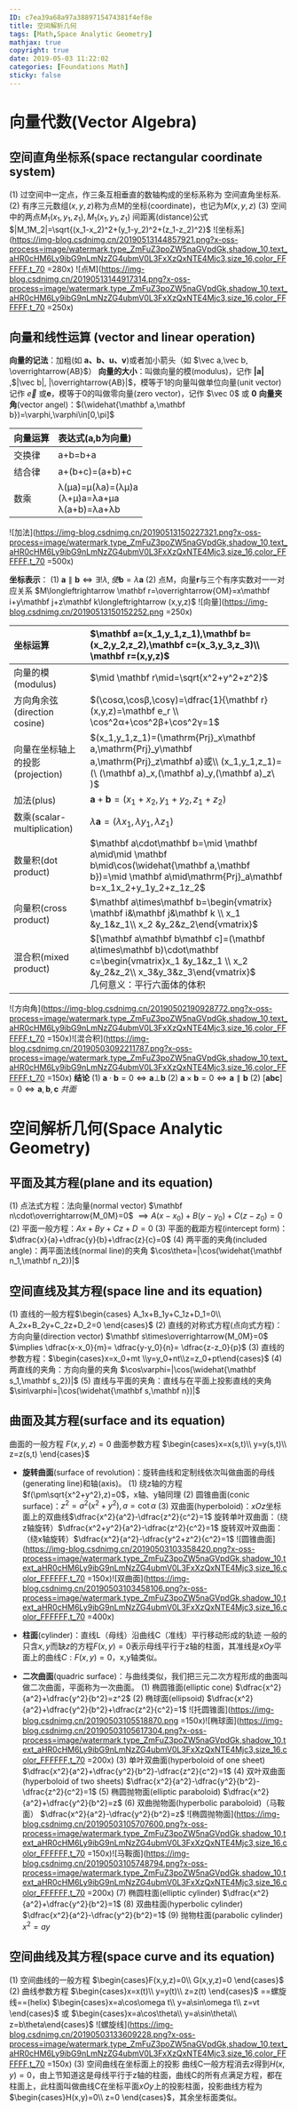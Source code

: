 ```yaml
---
ID: c7ea39a68a97a3889715474381f4ef8e
title: 空间解析几何
tags: [Math,Space Analytic Geometry]
mathjax: true
copyright: true
date: 2019-05-03 11:22:02
categories: [Foundations Math]
sticky: false
---
```

<!-- more -->
# 向量代数(Vector Algebra)
## 空间直角坐标系(space rectangular coordinate system)
(1) 过空间中一定点，作三条互相垂直的数轴构成的坐标系称为
空间直角坐标系.
(2) 有序三元数组$(x,y,z)$称为点M的坐标(coordinate)，也记为$M(x,y,z)$
(3) 空间中的两点$M_1(x_1,y_1,z_1),M_1(x_1,y_1,z_1)$ 间距离(distance)公式
$|M_1M_2|=\sqrt{(x_1-x_2)^2+(y_1-y_2)^2+(z_1-z_2)^2}$
![坐标系](https://img-blog.csdnimg.cn/20190513144857921.png?x-oss-process=image/watermark,type_ZmFuZ3poZW5naGVpdGk,shadow_10,text_aHR0cHM6Ly9ibG9nLmNzZG4ubmV0L3FxXzQxNTE4Mjc3,size_16,color_FFFFFF,t_70 =280x) ![点M](https://img-blog.csdnimg.cn/20190513144917314.png?x-oss-process=image/watermark,type_ZmFuZ3poZW5naGVpdGk,shadow_10,text_aHR0cHM6Ly9ibG9nLmNzZG4ubmV0L3FxXzQxNTE4Mjc3,size_16,color_FFFFFF,t_70 =250x)
## 向量和线性运算 (vector and linear operation)
**向量的记法**：加粗(如 **a、b、u、v**)或者加小箭头（如 $\vec a,\vec b, \overrightarrow{AB}$）
**向量的大小**：叫做向量的模(modulus)，记作 **|a|** ,$|\vec b|, |\overrightarrow{AB}|$，模等于1的向量叫做单位向量(unit vector)记作 $\vec e$ 或**e**，模等于0的叫做零向量(zero vector)，记作 $\vec 0$ 或 **0**
**向量夹角**(vector angel)：$(\widehat{\mathbf a,\mathbf b})=\varphi,\varphi\in[0,\pi]$


向量运算|表达式(a,b为向量)
:---|:---
交换律|a+b=b+a
结合律|a+(b+c)=(a+b)+c
数乘|λ(μa)=μ(λa)=(λμ)a<br>(λ+μ)a=λa+μa<br>λ(a+b)=λa+λb
![加法](https://img-blog.csdnimg.cn/20190513150227321.png?x-oss-process=image/watermark,type_ZmFuZ3poZW5naGVpdGk,shadow_10,text_aHR0cHM6Ly9ibG9nLmNzZG4ubmV0L3FxXzQxNTE4Mjc3,size_16,color_FFFFFF,t_70 =500x)



**坐标表示**：
(1) $\mathbf a\parallel \mathbf b\iff \exists!\lambda,使\mathbf b=\lambda \mathbf a$
(2) 点M，向量$\mathbf r$与三个有序实数对一一对应关系
$M\longleftrightarrow \mathbf r=\overrightarrow{OM}=x\mathbf i+y\mathbf j+z\mathbf k\longleftrightarrow (x,y,z)$
![向量](https://img-blog.csdnimg.cn/20190513150152252.png =250x)

坐标运算|$\mathbf a=(x_1,y_1,z_1),\mathbf b=(x_2,y_2,z_2),\mathbf c=(x_3,y_3,z_3)\\ \mathbf r=(x,y,z)$
:---|:---
向量的模(modulus)|$\mid \mathbf r\mid=\sqrt{x^2+y^2+z^2}$
方向角余弦(direction cosine)|$(\cosα,\cosβ,\cosγ)=\dfrac{1}{\mathbf r}(x,y,z)=\mathbf e_r \\ \cos^2α+\cos^2β+\cos^2γ=1$
向量在坐标轴上的投影(projection)|$(x_1,y_1,z_1)=(\mathrm{Prj}_x\mathbf a,\mathrm{Prj}_y\mathbf a,\mathrm{Prj}_z\mathbf a)或\\ (x_1,y_1,z_1)=(\ (\mathbf a)_x,(\mathbf a)_y,(\mathbf a)_z\ )$
加法(plus)|$\mathbf a+\mathbf b=(x_1+x_2,y_1+y_2,z_1+z_2)$
数乘(scalar-multiplication)|$λ \mathbf a=(λ x_1,λ y_1,λ z_1)$
数量积(dot product)|$\mathbf a\cdot\mathbf b=\mid \mathbf a\mid\mid \mathbf b\mid\cos(\widehat{\mathbf a,\mathbf b})=\mid \mathbf a\mid\mathrm{Prj}_a\mathbf b=x_1x_2+y_1y_2+z_1z_2$
向量积(cross product)|$\mathbf a\times\mathbf b=\begin{vmatrix} \mathbf i&\mathbf j&\mathbf k  \\ x_1 &y_1&z_1\\  x_2 &y_2&z_2\end{vmatrix}$
混合积(mixed product)|$[\mathbf a\mathbf b\mathbf c]=(\mathbf a\times\mathbf b)\cdot\mathbf c=\begin{vmatrix}x_1 &y_1&z_1  \\ x_2 &y_2&z_2\\  x_3&y_3&z_3\end{vmatrix}$<br>几何意义：平行六面体的体积
![方向角](https://img-blog.csdnimg.cn/20190502190928772.png?x-oss-process=image/watermark,type_ZmFuZ3poZW5naGVpdGk,shadow_10,text_aHR0cHM6Ly9ibG9nLmNzZG4ubmV0L3FxXzQxNTE4Mjc3,size_16,color_FFFFFF,t_70 =150x)![混合积](https://img-blog.csdnimg.cn/20190503092211787.png?x-oss-process=image/watermark,type_ZmFuZ3poZW5naGVpdGk,shadow_10,text_aHR0cHM6Ly9ibG9nLmNzZG4ubmV0L3FxXzQxNTE4Mjc3,size_16,color_FFFFFF,t_70 =150x)
**结论**
(1) $\mathbf a\cdot\mathbf b=0 \iff \mathbf a\bot\mathbf b$
(2) $\mathbf a \times\mathbf b=0 \iff \mathbf a\parallel\mathbf b$
(2) $[\mathbf a\mathbf b\mathbf c]=0 \iff \mathbf a,\mathbf b,\mathbf c\ 共面$
# 空间解析几何(Space Analytic Geometry)
## 平面及其方程(plane and its equation)
(1) 点法式方程：法向量(normal vector) $\mathbf n\cdot\overrightarrow{M_0M}=0$
$\implies A(x-x_0)+B(y-y_0)+C(z-z_0)=0$
(2) 平面一般方程：$Ax+By+Cz+D=0$
(3) 平面的截距方程(intercept form)：$\dfrac{x}{a}+\dfrac{y}{b}+\dfrac{z}{c}=0$
(4) 两平面的夹角(included angle)：两平面法线(normal line)的夹角 $\cos\theta=|\cos(\widehat{\mathbf n_1,\mathbf n_2})|$

## 空间直线及其方程(space line and its equation)
(1) 直线的一般方程$\begin{cases} A_1x+B_1y+C_1z+D_1=0\\ A_2x+B_2y+C_2z+D_2=0 \end{cases}$
(2) 直线的对称式方程(点向式方程)：方向向量(direction vector) $\mathbf s\times\overrightarrow{M_0M}=0$
$\implies \dfrac{x-x_0}{m}= \dfrac{y-y_0}{n}= \dfrac{z-z_0}{p}$
(3) 直线的参数方程：$\begin{cases}x=x_0+mt \\y=y_0+nt\\z=z_0+pt\end{cases}$
(4) 两直线的夹角：方向向量的夹角 $\cos\varphi=|\cos(\widehat{\mathbf s_1,\mathbf s_2})|$
(5) 直线与平面的夹角：直线与在平面上投影直线的夹角 $\sin\varphi=|\cos(\widehat{\mathbf s,\mathbf n})|$

## 曲面及其方程(surface and its equation)
曲面的一般方程 $F(x,y,z)=0$
曲面参数方程 $\begin{cases}x=x(s,t)\\ y=y(s,t)\\ z=z(s,t) \end{cases}$
- **旋转曲面**(surface of revolution)：旋转曲线和定制线依次叫做曲面的母线(generating line)和轴(axis)。
(1) 绕z轴的方程$f(\pm\sqrt{x^2+y^2},z)=0$，x轴、y轴同理
(2) 圆锥曲面(conic surface)：$z^2=a^2(x^2+y^2),a=\cot\alpha$
(3) 双曲面(hyperboloid)：$xOz$坐标面上的双曲线$\dfrac{x^2}{a^2}-\dfrac{z^2}{c^2}=1$
旋转单叶双曲面：（绕z轴旋转）$\dfrac{x^2+y^2}{a^2}-\dfrac{z^2}{c^2}=1$
旋转双叶双曲面：（绕x轴旋转）$\dfrac{x^2}{a^2}-\dfrac{y^2+z^2}{c^2}=1$
![圆锥曲面](https://img-blog.csdnimg.cn/20190503103358420.png?x-oss-process=image/watermark,type_ZmFuZ3poZW5naGVpdGk,shadow_10,text_aHR0cHM6Ly9ibG9nLmNzZG4ubmV0L3FxXzQxNTE4Mjc3,size_16,color_FFFFFF,t_70 =150x)![双曲面](https://img-blog.csdnimg.cn/20190503103458106.png?x-oss-process=image/watermark,type_ZmFuZ3poZW5naGVpdGk,shadow_10,text_aHR0cHM6Ly9ibG9nLmNzZG4ubmV0L3FxXzQxNTE4Mjc3,size_16,color_FFFFFF,t_70 =400x)

- **柱面**(cylinder)：直线L（母线）沿曲线C（准线）平行移动形成的轨迹
一般的只含$x,y$而缺$z$的方程$F(x,y)=0$表示母线平行于z轴的柱面，其准线是$xOy$平面上的曲线$C:F(x,y)=0$，x,y轴类似。

-  **二次曲面**(quadric surface)：与曲线类似，我们把三元二次方程形成的曲面叫做二次曲面，平面称为一次曲面。
(1) 椭圆锥面(elliptic cone) $\dfrac{x^2}{a^2}+\dfrac{y^2}{b^2}=z^2$
(2) 椭球面(ellipsoid) $\dfrac{x^2}{a^2}+\dfrac{y^2}{b^2}+\dfrac{z^2}{c^2}=1$
![托圆锥面](https://img-blog.csdnimg.cn/20190503105518870.png =150x)![椭球面](https://img-blog.csdnimg.cn/20190503105617304.png?x-oss-process=image/watermark,type_ZmFuZ3poZW5naGVpdGk,shadow_10,text_aHR0cHM6Ly9ibG9nLmNzZG4ubmV0L3FxXzQxNTE4Mjc3,size_16,color_FFFFFF,t_70 =200x)
(3) 单叶双曲面(hyperboloid of one sheet) $\dfrac{x^2}{a^2}+\dfrac{y^2}{b^2}-\dfrac{z^2}{c^2}=1$
(4) 双叶双曲面(hyperboloid of two sheets) $\dfrac{x^2}{a^2}-\dfrac{y^2}{b^2}-\dfrac{z^2}{c^2}=1$
(5) 椭圆抛物面(elliptic paraboloid) $\dfrac{x^2}{a^2}+\dfrac{y^2}{b^2}=z$
(6) 双曲抛物面(hyperbolic paraboloid)（马鞍面） $\dfrac{x^2}{a^2}-\dfrac{y^2}{b^2}=z$
![椭圆抛物面](https://img-blog.csdnimg.cn/20190503105707600.png?x-oss-process=image/watermark,type_ZmFuZ3poZW5naGVpdGk,shadow_10,text_aHR0cHM6Ly9ibG9nLmNzZG4ubmV0L3FxXzQxNTE4Mjc3,size_16,color_FFFFFF,t_70 =150x)![马鞍面](https://img-blog.csdnimg.cn/20190503105748794.png?x-oss-process=image/watermark,type_ZmFuZ3poZW5naGVpdGk,shadow_10,text_aHR0cHM6Ly9ibG9nLmNzZG4ubmV0L3FxXzQxNTE4Mjc3,size_16,color_FFFFFF,t_70 =200x) 
(7) 椭圆柱面(elliptic cylinder) $\dfrac{x^2}{a^2}+\dfrac{y^2}{b^2}=1$
(8) 双曲柱面(hyperbolic cylinder) $\dfrac{x^2}{a^2}-\dfrac{y^2}{b^2}=1$
(9) 抛物柱面(parabolic cylinder) $x^2=ay$

## 空间曲线及其方程(space curve and its equation)
(1) 空间曲线的一般方程 $\begin{cases}F(x,y,z)=0\\ G(x,y,z)=0 \end{cases}$
(2) 曲线参数方程 $\begin{cases}x=x(t)\\ y=y(t)\\ z=z(t) \end{cases}$
==螺旋线==(helix) $\begin{cases}x=a\cos\omega t\\ y=a\sin\omega t\\ z=vt \end{cases}$ 或 $\begin{cases}x=a\cos\theta\\ y=a\sin\theta\\ z=b\theta\end{cases}$
![螺旋线](https://img-blog.csdnimg.cn/20190503133609228.png?x-oss-process=image/watermark,type_ZmFuZ3poZW5naGVpdGk,shadow_10,text_aHR0cHM6Ly9ibG9nLmNzZG4ubmV0L3FxXzQxNTE4Mjc3,size_16,color_FFFFFF,t_70 =150x)
(3) 空间曲线在坐标面上的投影
曲线C一般方程消去z得到$H(x,y)=0$，由上节知道这是母线平行于z轴的柱面，曲线C的所有点满足方程，都在柱面上，此柱面叫做曲线C在坐标平面$xOy$上的投影柱面，投影曲线方程为$\begin{cases}H(x,y)=0\\ z=0 \end{cases}$，其余坐标面类似。



